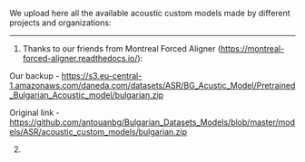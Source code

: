 We upload here all the available acoustic custom models made by different projects and organizations:
________
1. Thanks to our friends from Montreal Forced Aligner (https://montreal-forced-aligner.readthedocs.io/):

Our backup - https://s3.eu-central-1.amazonaws.com/daneda.com/datasets/ASR/BG_Acustic_Model/Pretrained_Bulgarian_Acoustic_model/bulgarian.zip

Original link - https://github.com/antouanbg/Bulgarian_Datasets_Models/blob/master/models/ASR/acoustic_custom_models/bulgarian.zip

2. 
